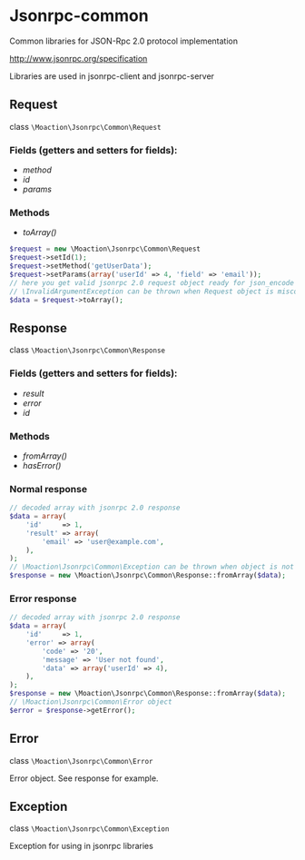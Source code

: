 Jsonrpc-common
==============

Common libraries for JSON-Rpc 2.0 protocol implementation

http://www.jsonrpc.org/specification

Libraries are used in jsonrpc-client and jsonrpc-server

Request
-------

class `\Moaction\Jsonrpc\Common\Request`

### Fields (getters and setters for fields):
* *method*
* *id*
* *params*

### Methods
* *toArray()*

```php
$request = new \Moaction\Jsonrpc\Common\Request
$request->setId(1);
$request->setMethod('getUserData');
$request->setParams(array('userId' => 4, 'field' => 'email'));
// here you get valid jsonrpc 2.0 request object ready for json_encode
// \InvalidArgumentException can be thrown when Request object is misconfigured (method is not set).
$data = $request->toArray();
```

Response
--------

class `\Moaction\Jsonrpc\Common\Response`

### Fields (getters and setters for fields):
* *result*
* *error*
* *id*

### Methods
* *fromArray()*
* *hasError()*

### Normal response
```php
// decoded array with jsonrpc 2.0 response
$data = array(
    'id'     => 1,
    'result' => array(
        'email' => 'user@example.com',
    ),
);
// \Moaction\Jsonrpc\Common\Exception can be thrown when object is not valid jsonrpc response
$response = new \Moaction\Jsonrpc\Common\Response::fromArray($data);
```

### Error response
```php
// decoded array with jsonrpc 2.0 response
$data = array(
    'id'     => 1,
    'error' => array(
        'code' => '20',
        'message' => 'User not found',
        'data' => array('userId' => 4),
    ),
);
$response = new \Moaction\Jsonrpc\Common\Response::fromArray($data);
// \Moaction\Jsonrpc\Common\Error object
$error = $response->getError();
```

Error
-----

class `\Moaction\Jsonrpc\Common\Error`

Error object. See response for example.


Exception
---------
class `\Moaction\Jsonrpc\Common\Exception`

Exception for using in jsonrpc libraries
